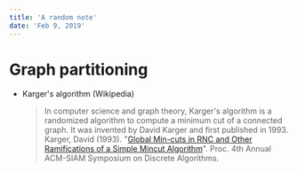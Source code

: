 ```yaml
---
title: 'A random note'
date: 'Feb 9, 2019'
---
```


# Graph partitioning

- Karger's algorithm (Wikipedia)

    > In computer science and graph theory, Karger's algorithm is a randomized algorithm to compute a minimum cut of a connected graph. It was invented by David Karger and first published in 1993.
    > Karger, David (1993). "[Global Min-cuts in RNC and Other Ramifications of a Simple Mincut Algorithm](https://dl.acm.org/citation.cfm?id=313605)". Proc. 4th Annual ACM-SIAM Symposium on Discrete Algorithms.
